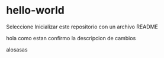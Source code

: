 # hello-world
Seleccione Inicializar este repositorio con un archivo README

hola como estan 
confirmo la descripcion de cambios

alosasas
